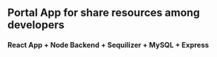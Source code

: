 ## Portal App for share resources among developers

#### React App + Node Backend + Sequilizer + MySQL + Express 